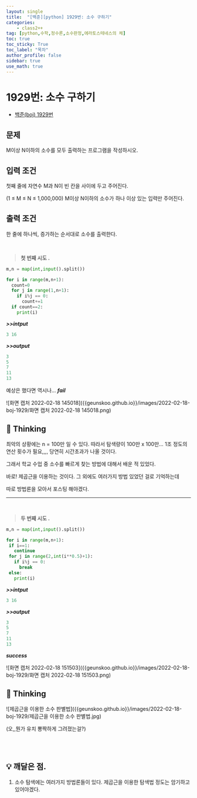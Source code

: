 ```yaml
---
layout: single
title:  "[백준][python] 1929번: 소수 구하기"
categories: 
    - class2++
tag: [python,수학,정수론,소수판정,에라토스테네스의 체]
toc: true
toc_sticky: True
toc_label: "목차"
author_profile: false
sidebar: true
use_math: true
---
```


# 1929번: 소수 구하기

* [백준(boj) 1929번](https://www.acmicpc.net/problem/1929)

## 문제

M이상 N이하의 소수를 모두 출력하는 프로그램을 작성하시오.



## 입력 조건

첫째 줄에 자연수 M과 N이 빈 칸을 사이에 두고 주어진다. 

(1 ≤ M ≤ N ≤ 1,000,000) M이상 N이하의 소수가 하나 이상 있는 입력만 주어진다.



## 출력 조건

한 줄에 하나씩, 증가하는 순서대로 소수를 출력한다.

<br/>

> **첫 번째 시도 .**

 ```python
 m,n = map(int,input().split())
 
 for i in range(m,n+1):
   count=0
   for j in range(1,n+1):
     if i%j == 0:
       count+=1
   if count==2:
     print(i)
 ```

 ***>>intput***

```python
3 16
```

 ***>>output***

 ```python
 3
 5
 7
 11
 13
 ```

예상은 했다면 역시나... ***fail***

![화면 캡처 2022-02-18 145018]({{geunskoo.github.io}}/images/2022-02-18-boj-1929/화면 캡처 2022-02-18 145018.png)

## 🌝 Thinking

최악의 상황에는 n = 100만 일 수 있다. 따라서 탐색량이 100만 x 100만... 1조 정도의 연산 횟수가 필요,,,, 당연히 시간초과가 나올 것이다.

그래서 학교 수업 중 소수를 빠르게 찾는 방법에 대해서 배운 적 있었다.

바로! 제곱근을 이용하는 것이다. 그 외에도 여러가지 방법 있었던 걸로 기억하는데

따로 방법론을 모아서 포스팅 해야겠다.

---

<br/>

> **두 번째 시도 .**

 ```python
m,n = map(int,input().split())

for i in range(m,n+1):
  if i==1:
    continue
  for j in range(2,int(i**0.5)+1):
    if i%j == 0:
      break
  else:
    print(i)
 ```

 ***>>intput***

```python
3 16
```

 ***>>output***

 ```python
3
5
7
11
13
 ```

***success***

![화면 캡처 2022-02-18 151503]({{geunskoo.github.io}}/images/2022-02-18-boj-1929/화면 캡처 2022-02-18 151503.png)

## 🌝 Thinking

![제곱근을 이용한 소수 판별법]({{geunskoo.github.io}}/images/2022-02-18-boj-1929/제곱근을 이용한 소수 판별법.jpg)

(오,,뭔가 유치 뽕짝하게 그려졌는걸?)

<br/>

<br/>

## 💡 깨달은 점.

1. 소수 탐색에는 여러가지 방법론들이 있다. 제곱근을 이용한 탐색법 정도는 암기하고 있어야겠다.
